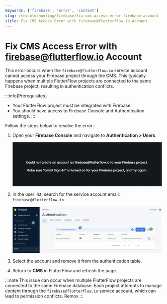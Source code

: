 ```yaml
---
keywords: ['firebase', 'error', 'content']
slug: /troubleshooting/firebase/fix-cms-access-error-firebase-account
title: Fix CMS Access Error with firebase@flutterflow.io Account
---
```


# Fix CMS Access Error with firebase@flutterflow.io Account

This error occurs when the `firebase@flutterflow.io` service account cannot access your Firebase project through the CMS. This typically happens when multiple FlutterFlow projects are connected to the same Firebase project, resulting in authentication conflicts.

:::info[Prerequisites]
- Your FlutterFlow project must be integrated with Firebase.
- You should have access to Firebase Console and Authentication settings.
:::

Follow the steps below to resolve the error:

1. Open your **Firebase Console** and navigate to **Authentication > Users**.

   ![](../assets/20250430121311458158.png)

2. In the user list, search for the service account email:  
   `firebase@flutterflow.io`

   ![](../assets/20250430121311730523.png)

3. Select the account and remove it from the authentication table.

4. Return to **CMS** in FlutterFlow and refresh the page.

:::note
This issue can occur when multiple FlutterFlow projects are connected to the same Firebase database. Each project attempts to manage content through the `firebase@flutterflow.io` service account, which can lead to permission conflicts. Remov
:::